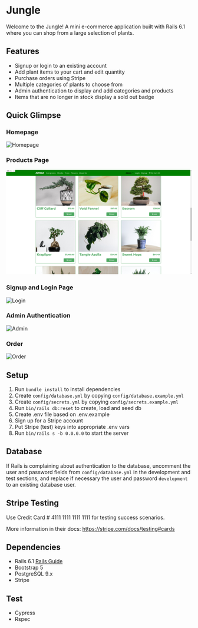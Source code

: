 # Jungle 

Welcome to the Jungle! A mini e-commerce application built with Rails 6.1 where you can shop from a large selection of plants.

## Features

- Signup or login to an existing account
- Add plant items to your cart and edit quantity
- Purchase orders using Stripe
- Multiple categories of plants to choose from
- Admin authentication to display and add categories and products
- Items that are no longer in stock display a sold out badge

## Quick Glimpse

### Homepage 
![Homepage](https://github.com/jeandre-visser/jungle/blob/master/docs/homepage.png)

### Products Page
![Products](https://github.com/jeandre-visser/jungle/blob/master/docs/products.png)

### Signup and Login Page
![Login](https://github.com/jeandre-visser/jungle/blob/master/docs/login.gif)

### Admin Authentication
![Admin](https://github.com/jeandre-visser/jungle/blob/master/docs/admin.gif)

### Order
![Order](https://github.com/jeandre-visser/jungle/blob/master/docs/order.gif)

## Setup

1. Run `bundle install` to install dependencies
2. Create `config/database.yml` by copying `config/database.example.yml`
3. Create `config/secrets.yml` by copying `config/secrets.example.yml`
4. Run `bin/rails db:reset` to create, load and seed db
5. Create .env file based on .env.example
6. Sign up for a Stripe account
7. Put Stripe (test) keys into appropriate .env vars
8. Run `bin/rails s -b 0.0.0.0` to start the server

## Database

If Rails is complaining about authentication to the database, uncomment the user and password fields from `config/database.yml` in the development and test sections, and replace if necessary the user and password `development` to an existing database user.

## Stripe Testing

Use Credit Card # 4111 1111 1111 1111 for testing success scenarios.

More information in their docs: <https://stripe.com/docs/testing#cards>

## Dependencies

- Rails 6.1 [Rails Guide](http://guides.rubyonrails.org/v6.1/)
- Bootstrap 5
- PostgreSQL 9.x
- Stripe

## Test

- Cypress
- Rspec